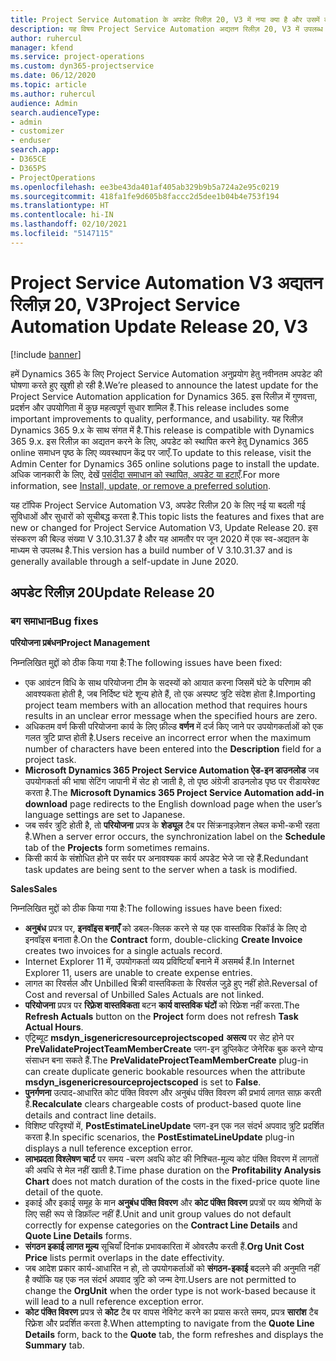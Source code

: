 ```yaml
---
title: Project Service Automation के अपडेट रिलीज़ 20, V3 में नया क्या है और उसमें क्या परिवर्तन हुआ है
description: यह विषय Project Service Automation अद्यतन रिलीज़ 20, V3 में उपलब्ध सुविधाओं और सुधारों को सूचीबद्ध करता है
author: ruhercul
manager: kfend
ms.service: project-operations
ms.custom: dyn365-projectservice
ms.date: 06/12/2020
ms.topic: article
ms.author: ruhercul
audience: Admin
search.audienceType:
- admin
- customizer
- enduser
search.app:
- D365CE
- D365PS
- ProjectOperations
ms.openlocfilehash: ee3be43da401af405ab329b9b5a724a2e95c0219
ms.sourcegitcommit: 418fa1fe9d605b8faccc2d5dee1b04b4e753f194
ms.translationtype: HT
ms.contentlocale: hi-IN
ms.lasthandoff: 02/10/2021
ms.locfileid: "5147115"
---
```

# <a name="project-service-automation-update-release-20-v3"></a><span data-ttu-id="d666a-103">Project Service Automation V3 अद्यतन रिलीज़ 20, V3</span><span class="sxs-lookup"><span data-stu-id="d666a-103">Project Service Automation Update Release 20, V3</span></span>

[!include [banner](../includes/psa-now-project-operations.md)]

<span data-ttu-id="d666a-104">हमें Dynamics 365 के लिए Project Service Automation अनुप्रयोग हेतु नवीनतम अपडेट की घोषणा करते हुए खुशी हो रही है.</span><span class="sxs-lookup"><span data-stu-id="d666a-104">We’re pleased to announce the latest update for the Project Service Automation application for Dynamics 365.</span></span> <span data-ttu-id="d666a-105">इस रिलीज़ में गुणवत्ता, प्रदर्शन और उपयोगिता में कुछ महत्वपूर्ण सुधार शामिल हैं.</span><span class="sxs-lookup"><span data-stu-id="d666a-105">This release includes some important improvements to quality, performance, and usability.</span></span> <span data-ttu-id="d666a-106">यह रिलीज़ Dynamics 365 9.x के साथ संगत में है.</span><span class="sxs-lookup"><span data-stu-id="d666a-106">This release is compatible with Dynamics 365 9.x.</span></span> <span data-ttu-id="d666a-107">इस रिलीज़ का अद्यतन करने के लिए, अपडेट को स्थापित करने हेतु Dynamics 365 online समाधन पृष्ठ के लिए व्यवस्थापन केंद्र पर जाएँ.</span><span class="sxs-lookup"><span data-stu-id="d666a-107">To update to this release, visit the Admin Center for Dynamics 365 online solutions page to install the update.</span></span> <span data-ttu-id="d666a-108">अधिक जानकारी के लिए, देखें [पसंदीदा समाधान को स्थापित, अपडेट या हटाएँ](https://docs.microsoft.com/power-platform/admin/install-remove-preferred-solution).</span><span class="sxs-lookup"><span data-stu-id="d666a-108">For more information, see [Install, update, or remove a preferred solution](https://docs.microsoft.com/power-platform/admin/install-remove-preferred-solution).</span></span>

<span data-ttu-id="d666a-109">यह टॉपिक Project Service Automation V3, अपडेट रिलीज़ 20 के लिए नई या बदली गई सुविधाओं और सुधारों को सूचीबद्ध करता है.</span><span class="sxs-lookup"><span data-stu-id="d666a-109">This topic lists the features and fixes that are new or changed for Project Service Automation V3, Update Release 20.</span></span> <span data-ttu-id="d666a-110">इस संस्करण की बिल्ड संख्या V 3.10.31.37 है और यह आमतौर पर जून 2020 में एक स्व-अद्यतन के माध्यम से उपलब्ध है.</span><span class="sxs-lookup"><span data-stu-id="d666a-110">This version has a build number of V 3.10.31.37 and is generally available through a self-update in June 2020.</span></span>

## <a name="update-release-20"></a><span data-ttu-id="d666a-111">अपडेट रिलीज़ 20</span><span class="sxs-lookup"><span data-stu-id="d666a-111">Update Release 20</span></span>

### <a name="bug-fixes"></a><span data-ttu-id="d666a-112">बग समाधान</span><span class="sxs-lookup"><span data-stu-id="d666a-112">Bug fixes</span></span>

<span data-ttu-id="d666a-113">**परियोजना प्रबंधन**</span><span class="sxs-lookup"><span data-stu-id="d666a-113">**Project Management**</span></span>

<span data-ttu-id="d666a-114">निम्नलिखित मुद्दों को ठीक किया गया है:</span><span class="sxs-lookup"><span data-stu-id="d666a-114">The following issues have been fixed:</span></span>

- <span data-ttu-id="d666a-115">एक आवंटन विधि के साथ परियोजना टीम के सदस्यों को आयात करना जिसमें घंटे के परिणाम की आवश्यकता होती है, जब निर्दिष्ट घंटे शून्य होते हैं, तो एक अस्पष्ट त्रुटि संदेश होता है.</span><span class="sxs-lookup"><span data-stu-id="d666a-115">Importing project team members with an allocation method that requires hours results in an unclear error message when the specified hours are zero.</span></span>
- <span data-ttu-id="d666a-116">अधिकतम वर्ण किसी परियोजना कार्य के लिए फ़ील्ड **वर्णन** में दर्ज किए जाने पर उपयोगकर्ताओं को एक गलत त्रुटि प्राप्त होती है.</span><span class="sxs-lookup"><span data-stu-id="d666a-116">Users receive an incorrect error when the maximum number of characters have been entered into the **Description** field for a project task.</span></span>
- <span data-ttu-id="d666a-117">**Microsoft Dynamics 365 Project Service Automation ऐड-इन डाउनलोड** जब उपयोगकर्ता की भाषा सेटिंग जापानी में सेट हो जाती है, तो पृष्ठ अंग्रेजी डाउनलोड पृष्ठ पर रीडायरेक्ट करता है.</span><span class="sxs-lookup"><span data-stu-id="d666a-117">The **Microsoft Dynamics 365 Project Service Automation add-in download** page redirects to the English download page when the user’s language settings are set to Japanese.</span></span>
- <span data-ttu-id="d666a-118">जब सर्वर त्रुटि होती है, तो **परियोजना** प्रपत्र के **शेड्यूल** टैब पर सिंक्रनाइज़ेशन लेबल कभी-कभी रहता है.</span><span class="sxs-lookup"><span data-stu-id="d666a-118">When a server error occurs, the synchronization label on the **Schedule** tab of the **Projects** form sometimes remains.</span></span>
- <span data-ttu-id="d666a-119">किसी कार्य के संशोधित होने पर सर्वर पर अनावश्यक कार्य अपडेट भेजे जा रहे हैं.</span><span class="sxs-lookup"><span data-stu-id="d666a-119">Redundant task updates are being sent to the server when a task is modified.</span></span>

<span data-ttu-id="d666a-120">**Sales**</span><span class="sxs-lookup"><span data-stu-id="d666a-120">**Sales**</span></span>

<span data-ttu-id="d666a-121">निम्नलिखित मुद्दों को ठीक किया गया है:</span><span class="sxs-lookup"><span data-stu-id="d666a-121">The following issues have been fixed:</span></span>

- <span data-ttu-id="d666a-122">**अनुबंध** प्रपत्र पर, **इनवॉइस बनाएँ** को डबल-क्लिक करने से यह एक वास्तविक रिकॉर्ड के लिए दो इनवॉइस बनाता है.</span><span class="sxs-lookup"><span data-stu-id="d666a-122">On the **Contract** form, double-clicking **Create Invoice** creates two invoices for a single actuals record.</span></span>
- <span data-ttu-id="d666a-123">Internet Explorer 11 में, उपयोगकर्ता व्यय प्रविष्टियाँ बनाने में असमर्थ हैं.</span><span class="sxs-lookup"><span data-stu-id="d666a-123">In Internet Explorer 11, users are unable to create expense entries.</span></span>
- <span data-ttu-id="d666a-124">लागत का रिवर्सल और Unbilled बिक्री वास्तविकता के रिवर्सल जुड़े हुए नहीं होते.</span><span class="sxs-lookup"><span data-stu-id="d666a-124">Reversal of Cost and reversal of Unbilled Sales Actuals are not linked.</span></span>
- <span data-ttu-id="d666a-125">**परियोजना** प्रपत्र पर **रिफ़्रेश वास्तविकता** बटन **कार्य वास्तविक घंटों** को रिफ्रेश नहीं करता.</span><span class="sxs-lookup"><span data-stu-id="d666a-125">The **Refresh Actuals** button on the **Project** form does not refresh **Task Actual Hours**.</span></span>
- <span data-ttu-id="d666a-126">एट्रिब्यूट **msdyn_isgenericresourceprojectscoped** **असत्य** पर सेट होने पर **PreValidateProjectTeamMemberCreate** प्लग-इन डुप्लिकेट जेनेरिक बुक करने योग्य संसाधन बना सकते हैं.</span><span class="sxs-lookup"><span data-stu-id="d666a-126">The **PreValidateProjectTeamMemberCreate** plug-in can create duplicate generic bookable resources when the attribute **msdyn_isgenericresourceprojectscoped** is set to **False**.</span></span>
- <span data-ttu-id="d666a-127">**पुनर्गणना** उत्पाद-आधारित कोट पंक्ति विवरण और अनुबंध पंक्ति विवरण की प्रभार्य लागत साफ़ करती है.</span><span class="sxs-lookup"><span data-stu-id="d666a-127">**Recalculate** clears chargeable costs of product-based quote line details and contract line details.</span></span>
- <span data-ttu-id="d666a-128">विशिष्ट परिदृश्यों में, **PostEstimateLineUpdate** प्लग-इन एक नल संदर्भ अपवाद त्रुटि प्रदर्शित करता है.</span><span class="sxs-lookup"><span data-stu-id="d666a-128">In specific scenarios, the **PostEstimateLineUpdate** plug-in displays a null teference exception error.</span></span>
- <span data-ttu-id="d666a-129">**लाभप्रदता विश्लेषण चार्ट** पर समय -चरण अवधि कोट की निश्चित-मूल्य कोट पंक्ति विवरण में लागतों की अवधि से मेल नहीं खाती है.</span><span class="sxs-lookup"><span data-stu-id="d666a-129">Time phase duration on the **Profitability Analysis Chart** does not match duration of the costs in the fixed-price quote line detail of the quote.</span></span>
- <span data-ttu-id="d666a-130">इकाई और इकाई समूह के मान **अनुबंध पंक्ति विवरण** और **कोट पंक्ति विवरण** प्रपत्रों पर व्यय श्रेणियों के लिए सही रूप से डिफ़ॉल्ट नहीं हैं.</span><span class="sxs-lookup"><span data-stu-id="d666a-130">Unit and unit group values do not default correctly for expense categories on the **Contract Line Details** and **Quote Line Details** forms.</span></span>
- <span data-ttu-id="d666a-131">**संगठन इकाई लागत मूल्य** सूचियाँ दिनांक प्रभावकारिता में ओवरलैप करती हैं.</span><span class="sxs-lookup"><span data-stu-id="d666a-131">**Org Unit Cost Price** lists permit overlaps in the date effectivity.</span></span>
- <span data-ttu-id="d666a-132">जब आदेश प्रकार कार्य-आधारित न हो, तो उपयोगकर्ताओं को **संगठन-इकाई** बदलने की अनुमति नहीं है क्योंकि यह एक नल संदर्भ अपवाद त्रुटि को जन्म देगा.</span><span class="sxs-lookup"><span data-stu-id="d666a-132">Users are not permitted to change the **OrgUnit** when the order type is not work-based because it will lead to a null reference exception error.</span></span>
- <span data-ttu-id="d666a-133">**कोट पंक्ति विवरण** प्रपत्र से **कोट** टैब पर वापस नेविगेट करने का प्रयास करते समय, प्रपत्र **सारांश** टैब रिफ़्रेश और प्रदर्शित करता है.</span><span class="sxs-lookup"><span data-stu-id="d666a-133">When attempting to navigate from the **Quote Line Details** form, back to the **Quote** tab, the form refreshes and displays the **Summary** tab.</span></span>
